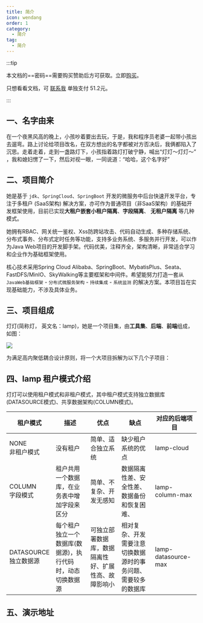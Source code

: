 ```yaml
---
title: 简介
icon: wendang
order: 1
category:
  - 简介 
tag:
  - 简介
---
```


:::tip

本文档的==密码==需要购买赞助后方可获取。立即[购买](/vip/如何赞助.md)。

只想看看文档，可 [联系我](/vip/如何赞助.md) 单独支付 51.2元。

:::

## 一、名字由来

在一个夜黑风高的晚上，小孩吵着要出去玩，于是，我和程序员老婆一起带小孩出去遛弯。路上讨论给项目改名，在双方想出的名字都被对方否决后，我俩都陷入了沉思。走着走着，走到一盏路灯下，小孩指着路灯打破宁静，喊出“灯灯～灯灯～” ，我和媳妇愣了一下，然后对视一眼，一同说道：“哈哈，这个名字好”

## 二、项目简介

她是基于 `jdk`、`SpringCloud`、`SpringBoot` 开发的微服务中后台快速开发平台，专注于多租户 (SaaS架构) 解决方案，亦可作为普通项目（非SaaS架构）的基础开发框架使用，目前已实现**大租户嵌套小租户隔离**、**字段隔离**、 **无租户隔离** 等几种模式。

她拥有RBAC、网关统一鉴权、Xss防跨站攻击、代码自动生成、多种存储系统、分布式事务、分布式定时任务等功能，支持多业务系统、多服务并行开发，可以作为Java Web项目的开发脚手架。代码优美，注释齐全，架构清晰，非常适合学习和企业作为基础框架使用。

核心技术采用Spring Cloud Alibaba、SpringBoot、MybatisPlus、Seata、FastDFS/MinIO、SkyWalking等主要框架和中间件。希望能努力打造一套从 `JavaWeb基础框架` - `分布式微服务架构` - `持续集成` - `系统监测` 的解决方案。本项目旨在实现基础能力，不涉及具体业务。



## 三、项目组成

灯灯(简称灯， 英文名：lamp)，她是一个项目集，由**工具集**、**后端**、**前端**组成，如图：

![](/images/global/5.x项目关系图.png)

为满足高内聚低耦合设计原则，将一个大项目拆解为以下几个子项目：

<!-- @include: ./项目地址.snippet.md -->



## 四、lamp 租户模式介绍

灯灯可以使用租户模式和非租户模式，其中租户模式支持独立数据库(DATASOURCE模式)、共享数据架构(COLUMN模式)。

| 租户模式                  | 描述                                                        | 优点                                                 | 缺点                                                         | 对应的后端项目      |
| ------------------------- | ----------------------------------------------------------- | ---------------------------------------------------- | ------------------------------------------------------------ | ------------------- |
| NONE<br/>非租户模式       | 没有租户                                                    | 简单、适合独立系统                                   | 缺少租户系统的优点                                           | lamp-cloud          |
| COLUMN<br/>字段模式       | 租户共用一个数据库，在业务表中增加字段来区分                | 简单、不复杂、开发无感知                             | 数据隔离性差、安全性差、数据备份和恢复困难、                 | lamp-column-max     |
| DATASOURCE<br/>独立数据源 | 每个租户独立一个 数据库(数据源)，执行代码时，动态切换数据源 | 可独立部署数据库，数据隔离性好、扩展性高、故障影响小 | 相对复杂、开发需要注意切换数据源时的事务问题、需要较多的数据库 | lamp-datasource-max |



## 五、演示地址

<!-- @include: ./演示地址.snippet.md -->
